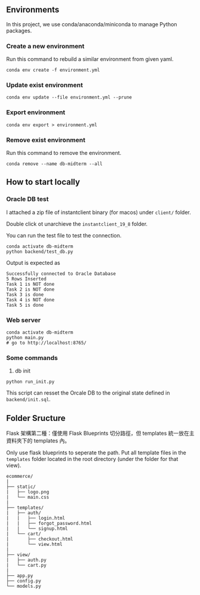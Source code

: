 ## Environments

In this project, we use conda/anaconda/miniconda to manage Python packages.

### Create a new environment
Run this command to rebuild a similar environment from given yaml.
```shell
conda env create -f environment.yml
```

### Update exist environment
```shell
conda env update --file environment.yml --prune
```

### Export environment
```shell
conda env export > environment.yml
```

### Remove exist environment
Run this command to remove the environment.
```shell
conda remove --name db-midterm --all
```

## How to start locally

### Oracle DB test

I attached a zip file of instantclient binary (for macos) under `client/` folder.

Double click ot unarchieve the `instantclient_19_8` folder.

You can run the test file to test the connection.

```shell
conda activate db-midterm
python backend/test_db.py
```

Output is expected as
```
Successfully connected to Oracle Database
5 Rows Inserted
Task 1 is NOT done
Task 2 is NOT done
Task 3 is done
Task 4 is NOT done
Task 5 is done
```

### Web server

```shell
conda activate db-midterm
python main.py
# go to http://localhost:8765/
```

### Some commands

1. db init

```shell
python run_init.py
```
This script can resset the Orcale DB to the original state defined in `backend/init.sql`.

## Folder Sructure

Flask 架構第二種：僅使用 Flask Blueprints 切分路徑，但 templates 統一放在主資料夾下的 templates 內。

Only use flask blueprints to seperate the path. Put all template files in the `templates` folder located in the root directory (under the folder for that view).

```
ecommerce/
|
├── static/
|   ├── logo.png
|   └── main.css
|
├── templates/
|   ├── auth/
|   |   ├── login.html
|   |   ├── forgot_password.html
|   |   └── signup.html
|   └── cart/
|       ├── checkout.html
|       └── view.html
|
├── view/
|   ├── auth.py
|   └── cart.py
|
├── app.py
├── config.py
└── models.py
```